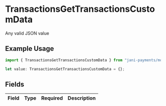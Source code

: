 # TransactionsGetTransactionsCustomData

Any valid JSON value

## Example Usage

```typescript
import { TransactionsGetTransactionsCustomData } from "jani-payments/models/operations";

let value: TransactionsGetTransactionsCustomData = {};
```

## Fields

| Field       | Type        | Required    | Description |
| ----------- | ----------- | ----------- | ----------- |